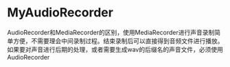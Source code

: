 # MyAudioRecorder
AudioRecorder和MediaRecorder的区别，使用MediaRecorder进行声音录制简单方便，不需要理会中间录制过程。结束录制后可以直接得到音频文件进行播放。如果要对声音进行后期的处理，或者需要生成wav的后缀名的声音文件，必须使用AudioRecorder
